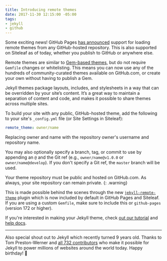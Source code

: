 ```yaml
---
title: Introducing remote themes
date: 2017-11-30 12:15:00 -05:00
tags:
- jekyll
- github
---
```


Some exciting news! GitHub Pages [has announced](https://github.com/blog/2464-use-any-theme-with-github-pages) support for loading remote themes from any GitHub-hosted repository. This is also supported on Siteleaf as of today, whether you publish to GitHub or anywhere else.

Remote themes are similar to [Gem-based themes](https://learn.siteleaf.com/themes/gem-based-themes/), but do not require `Gemfile` changes or whitelisting. This means you can now use any of the hundreds of community-curated themes available on GitHub.com, or create your own without having to publish a Gem.

Jekyll themes package layouts, includes, and stylesheets in a way that can be overridden by your site’s content. It’s a great way to maintain a separation of content and code, and makes it possible to share themes across multiple sites.

To build your site with any public, GitHub-hosted theme, add the following to your site's `_config.yml` file (or Site Settings in Siteleaf):

```yaml
remote_theme: owner/name
```

Replacing owner and name with the repository owner's username and repository name. 

You may also optionally specify a branch, tag, or commit to use by appending an `@` and the Git ref (e.g., `owner/name@v1.0.0` or `owner/name@develop`). If you don't specify a Git ref, the `master` branch will be used.

Your theme repository must be public and hosted on GitHub.com. As always, your site repository can remain private.
{: .warning}

This is made possible behind the scenes through the new [`jekyll-remote-theme`](https://github.com/benbalter/jekyll-remote-theme) plugin which is now included by default in GitHub Pages and Siteleaf. If you are using a custom `Gemfile`, make sure to include this or `github-pages` (version 172 or higher).

If you're interested in making your Jekyll theme, check [out our tutorial](/blog/making-your-first-jekyll-theme-part-1/) and [help docs](https://learn.siteleaf.com/themes/gem-based-themes/).

---

Also special shout out to Jekyll which recently turned 9 years old. Thanks to Tom Preston-Werner and [all 732 contributors](https://github.com/jekyll/jekyll/graphs/contributors) who make it possible for Jekyll to power millions of websites around the world today. Happy birthday! 🎉